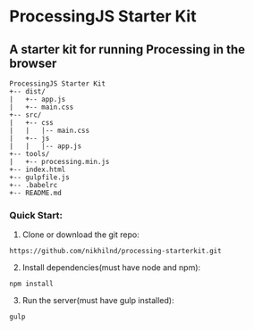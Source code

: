 # ProcessingJS Starter Kit
## A starter kit for running Processing in the browser

```
ProcessingJS Starter Kit
+-- dist/
|   +-- app.js
|   +-- main.css
+-- src/
|   +-- css
|   |   |-- main.css
|   +-- js
|   |   |-- app.js
+-- tools/
|   +-- processing.min.js
+-- index.html
+-- gulpfile.js
+-- .babelrc
+-- README.md
```

### Quick Start:

1. Clone or download the git repo:
```
https://github.com/nikhilnd/processing-starterkit.git
```

2. Install dependencies(must have node and npm):
```
npm install
```

3. Run the server(must have gulp installed):
```
gulp
```
